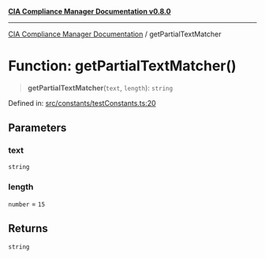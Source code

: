 [**CIA Compliance Manager Documentation v0.8.0**](../README.md)

***

[CIA Compliance Manager Documentation](../globals.md) / getPartialTextMatcher

# Function: getPartialTextMatcher()

> **getPartialTextMatcher**(`text`, `length`): `string`

Defined in: [src/constants/testConstants.ts:20](https://github.com/Hack23/cia-compliance-manager/blob/fa2f95f029cdcd192b3882a37d0d34753edcd349/src/constants/testConstants.ts#L20)

## Parameters

### text

`string`

### length

`number` = `15`

## Returns

`string`
